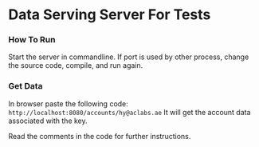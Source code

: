 # Data Serving Server For Tests

### How To Run
Start the server in commandline. If port is used by other process, change the source code, compile, and run again.

### Get Data
In browser paste the following code:
`http://localhost:8080/accounts/hy@aclabs.ae`
It will get the account data associated with the key.

Read the comments in the code for further instructions.
